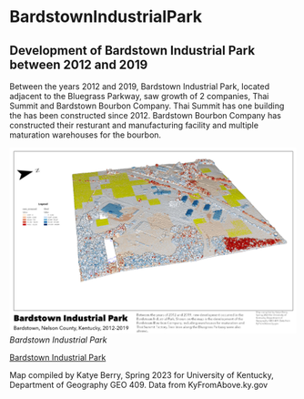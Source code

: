 # BardstownIndustrialPark
## Development of Bardstown Industrial Park between 2012 and 2019

Between the years 2012 and 2019, Bardstown Industrial Park, located adjacent to the Bluegrass Parkway, saw growth of 2 companies, Thai Summit and Bardstown Bourbon Company. Thai Summit has one building the has been constructed since 2012. Bardstown Bourbon Company has constructed their resturant and manufacturing facility and multiple maturation warehouses for the bourbon. 

![Bardstown Industrial Park](Change.jpg)     
*Bardstown Industrial Park*

[Bardstown Industrial Park](Change.pdf)     

Map compiled by Katye Berry, Spring 2023 for University of Kentucky, Department of Geography GEO 409. Data from KyFromAbove.ky.gov